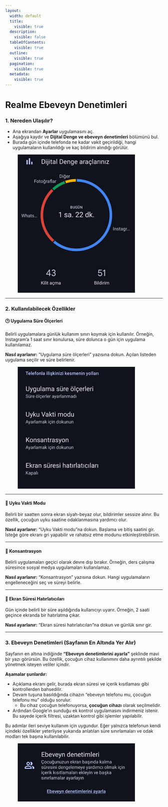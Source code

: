```yaml
---
layout:
  width: default
  title:
    visible: true
  description:
    visible: false
  tableOfContents:
    visible: true
  outline:
    visible: true
  pagination:
    visible: true
  metadata:
    visible: true
---
```


# Realme Ebeveyn Denetimleri

### 1. Nereden Ulaşılır?

* Ana ekrandan **Ayarlar** uygulamasını aç.
* Aşağıya kaydır ve **Dijital Denge ve ebeveyn denetimleri** bölümünü bul.
* Burada gün içinde telefonda ne kadar vakit geçirildiği, hangi uygulamaların kullanıldığı ve kaç bildirim alındığı görülür.

<figure><img src="../.gitbook/assets/image (2).jpg" alt="" width="375"><figcaption></figcaption></figure>

***

### 2. Kullanılabilecek Özellikler

#### 🕒 Uygulama Süre Ölçerleri

Belirli uygulamalara günlük kullanım sınırı koymak için kullanılır. Örneğin, Instagram’a 1 saat sınır konulursa, süre dolunca o gün için uygulama kullanılamaz.

**Nasıl ayarlanır:** “Uygulama süre ölçerleri” yazısına dokun. Açılan listeden uygulama seçilir ve süre belirlenir.

<figure><img src="../.gitbook/assets/image (3).jpg" alt="" width="375"><figcaption></figcaption></figure>

***

#### 🌙 Uyku Vakti Modu

Belirli bir saatten sonra ekran siyah-beyaz olur, bildirimler sessize alınır. Bu özellik, çocuğun uyku saatine odaklanmasına yardımcı olur.

**Nasıl ayarlanır:** “Uyku Vakti modu”na dokun. Başlama ve bitiş saatini gir. İsteğe göre ekranı gri yapabilir ve rahatsız etme modunu etkinleştirebilirsin.

***

#### 🎯 Konsantrasyon

Belirli uygulamaları geçici olarak devre dışı bırakır. Örneğin, ders çalışma süresince sosyal medya uygulamaları kullanılamaz.

**Nasıl ayarlanır:** “Konsantrasyon” yazısına dokun. Hangi uygulamaların engelleneceğini seç ve süreyi belirle.

***

#### 🔔 Ekran Süresi Hatırlatıcıları

Gün içinde belirli bir süre aşıldığında kullanıcıyı uyarır. Örneğin, 2 saati geçince ekranda bir hatırlatma çıkar.

**Nasıl ayarlanır:** “Ekran süresi hatırlatıcıları”na dokun ve günlük sınır gir.

***

### 3. Ebeveyn Denetimleri (Sayfanın En Altında Yer Alır)

Sayfanın en altına indiğinde **“Ebeveyn denetimlerini ayarla”** şeklinde mavi bir yazı görürsün. Bu özellik, çocuğun cihaz kullanımını daha ayrıntılı şekilde yönetmek isteyen veliler içindir.

**Aşamalar şunlardır:**

* Açıklama ekranı gelir, burada ekran süresi ve içerik kısıtlaması gibi kontrollerden bahsedilir.
* Devam tuşuna basıldığında cihazın “ebeveyn telefonu mu, çocuğun telefonu mu” olduğu sorulur.
  * Bu cihaz çocuğun telefonuyorsa, **çocuğun cihazı** olarak seçilmelidir.
* Ardından Google’ın sunduğu ek kontrol uygulamasını indirmeniz istenir. Bu sayede içerik filtresi, uzaktan kontrol gibi işlemler yapılabilir.

Bu adımlar ileri seviye kullanım için uygundur. Eğer yalnızca telefonun kendi içindeki özellikler yeterliyse yukarıda anlatılan süre sınırlamaları ve odak modları tek başına kullanılabilir.

<figure><img src="../.gitbook/assets/image (4).jpg" alt="" width="375"><figcaption></figcaption></figure>

